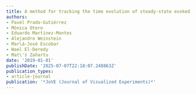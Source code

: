 ```yaml
---
title: A method for tracking the time evolution of steady-state evoked potentials
authors:
- Pavel Prado-Gutiérrez
- Mónica Otero
- Eduardo Martínez-Montes
- Alejandro Weinstein
- Mar\á-José Escobar
- Wael El-Deredy
- Mat\'ś Zañartu
date: '2019-01-01'
publishDate: '2025-07-07T22:18:07.248863Z'
publication_types:
- article-journal
publication: '*JoVE (Journal of Visualized Experiments)*'
---
```

